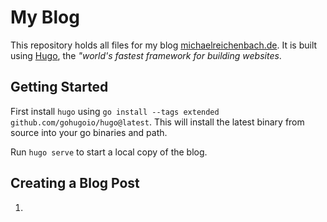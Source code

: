 # My Blog

This repository holds all files for my blog [michaelreichenbach.de][blog]. It is built using [Hugo][hugo], the *"world's fastest framework for building websites*.

## Getting Started

First install `hugo` using `go install --tags extended github.com/gohugoio/hugo@latest`. This will install the latest binary from source into your go binaries and path.

Run `hugo serve` to start a local copy of the blog.

## Creating a Blog Post

1. 

[blog]: https://michaelreichenbach.de
[hugo]: https://gohugo.io/